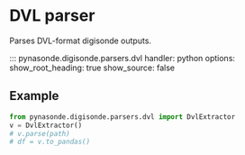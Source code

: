 # DVL parser

Parses DVL-format digisonde outputs.

::: pynasonde.digisonde.parsers.dvl
    handler: python
    options:
        show_root_heading: true
        show_source: false

## Example

```python
from pynasonde.digisonde.parsers.dvl import DvlExtractor
v = DvlExtractor()
# v.parse(path)
# df = v.to_pandas()
```
